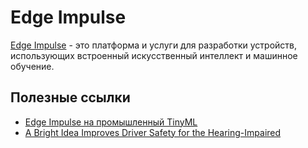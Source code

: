 # Edge Impulse

[Edge Impulse](https://www.edgeimpulse.com/product) - это платформа и услуги для разработки устройств, использующих встроенный искусственный интеллект и машинное обучение.

## Полезные ссылки
- [Edge Impulse на промышленный TinyML](https://apptractor.ru/info/news/34-mln-v-serii-b-edge-impulse-na-promyshlennyy-tinyml.html)
- [A Bright Idea Improves Driver Safety for the Hearing-Impaired](https://www.edgeimpulse.com/blog/a-bright-idea-improves-driver-safety-for-the-hearing-impaired)